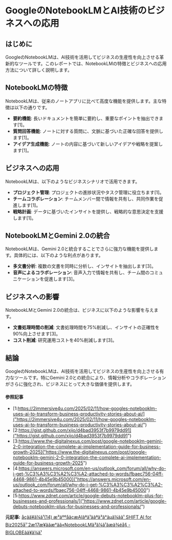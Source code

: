 # GoogleのNotebookLMとAI技術のビジネスへの応用

## はじめに

GoogleのNotebookLMは、AI技術を活用してビジネスの生産性を向上させる革新的なツールです。このレポートでは、NotebookLMの特徴とビジネスへの応用方法について詳しく説明します。

## NotebookLMの特徴

NotebookLMは、従来のノートアプリに比べて高度な機能を提供します。主な特徴は以下の通りです。

- **要約機能**: 長いドキュメントを簡単に要約し、重要なポイントを抽出できます[1]。
- **質問回答機能**: ノートに対する質問に、文脈に基づいた正確な回答を提供します[1]。
- **アイデア生成機能**: ノートの内容に基づいて新しいアイデアや戦略を提案します[1]。

## ビジネスへの応用

NotebookLMは、以下のようなビジネスシナリオで活用できます。

- **プロジェクト管理**: プロジェクトの進捗状況やタスク管理に役立ちます[1]。
- **チームコラボレーション**: チームメンバー間で情報を共有し、共同作業を促進します[1]。
- **戦略計画**: データに基づいたインサイトを提供し、戦略的な意思決定を支援します[1]。

## NotebookLMとGemini 2.0の統合

NotebookLMは、Gemini 2.0と統合することでさらに強力な機能を提供します。具体的には、以下のような利点があります。

- **多文書分析**: 複数の文書を同時に分析し、インサイトを抽出します[3]。
- **音声によるコラボレーション**: 音声入力で情報を共有し、チーム間のコミュニケーションを促進します[3]。

## ビジネスへの影響

NotebookLMとGemini 2.0の統合は、ビジネスに以下のような影響を与えます。

- **文書処理時間の削減**: 文書処理時間を75%削減し、インサイトの正確性を90%向上させます[3]。
- **コスト削減**: 研究運用コストを40%削減します[3]。

## 結論

GoogleのNotebookLMは、AI技術を活用してビジネスの生産性を向上させる有力なツールです。特にGemini 2.0との統合により、情報分析やコラボレーションがさらに強化され、ビジネスにとって大きな価値を提供します。

#### 参照記事
- [1:https://2immersive4u.com/2025/02/11/how-googles-notebooklm-uses-ai-to-transform-business-productivity-stories-about-ai/]("https://2immersive4u.com/2025/02/11/how-googles-notebooklm-uses-ai-to-transform-business-productivity-stories-about-ai/")
- [2:https://gist.github.com/xijo/d4bad3953f7b9979dd91]("https://gist.github.com/xijo/d4bad3953f7b9979dd91")
- [3:https://www.the-digitalnexus.com/post/google-notebooklm-gemini-2-0-integration-the-complete-ai-implementation-guide-for-business-growth-2025]("https://www.the-digitalnexus.com/post/google-notebooklm-gemini-2-0-integration-the-complete-ai-implementation-guide-for-business-growth-2025")
- [4:https://answers.microsoft.com/en-us/outlook_com/forum/all/why-do-i-get-%C3%A3%C3%A2%C3%A2-attached-to-words/fbaec756-04ff-4468-9861-4b45e9b45000]("https://answers.microsoft.com/en-us/outlook_com/forum/all/why-do-i-get-%C3%A3%C3%A2%C3%A2-attached-to-words/fbaec756-04ff-4468-9861-4b45e9b45000")
- [5:https://www.zdnet.com/article/google-debuts-notebooklm-plus-for-businesses-and-professionals/]("https://www.zdnet.com/article/google-debuts-notebooklm-plus-for-businesses-and-professionals/")


**元記事:** [åçãã¥ã¼ã¹(14) æ³äººåãçæAIãªã¹ã­ãªã³ã°ãµã¼ãã¹ SHIFT AI for Biz2025å¹´2æ17æ¥ããæ°ãã«NotebookLMã³ã¼ã¹ãæä¾éå§ - BIGLOBEãã¥ã¼ã¹](https://news.biglobe.ne.jp/economy/0217/8409963320/prt_d116644-109-a7237f8b13c9c3caad0a-0_png.html)